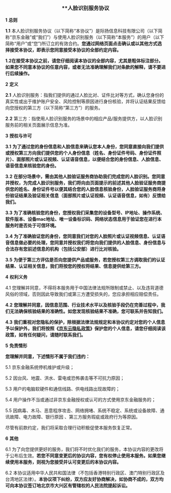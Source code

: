 ### <div align=center>  **人脸识别服务协议</div>



**1**        **总则**

**1.1**     本人脸识别服务协议（以下简称“本协议”）是际扬信息科技有限公司（以下简称“京东金融”或“我们”）与使用人脸识别服务（以下简称“本服务”）的用户（以下简称“用户”或“您”)所订立的有效合约。**您通过网络页面点击确认或以其他方式选择接受本协议，即表示您同意接受本协议的全部约定内容。**

**1.2在接受本协议之前，请您仔细阅读本协议的全部内容，尤其是粗体标注部分。如果您不同意本协议的任意内容，或者无法准确理解我们对条款的解释，请不要进行后续操作。** 

**2**        **定义**

**2.1**     人脸识别服务：指我们提供的通过人脸比对、证件比对等方式，确认您身份的真实性或出于维护账户安全、风险控制等原因进行身份核验，并将认证结果反馈给向您授权的第三方（以下简称“第三方”）的服务。

**2.2**     第三方：指使用人脸识别服务的场景中的相应产品/服务提供方，以人脸识别服务前的相关页面展示信息为准。 

**3**        **授权与许可**

**3.1**     **为了通过您的身份信息和人脸信息来确认您本人身份，您同意直接向我们提供或授权第三方向我们提供您的个人身份信息（姓名、身份证件号码、身份证件照片）、面部照片或认证视频、认证语音信息，以便结合您的身份信息、人脸信息、语音信息来核验您的身份。**

**3.2**     **在部分场景中，需由其他人脸验证服务商协助我们完成您的人脸识别。您同意并授权，为完成人脸识别服务，我们将向由页面提示的前述其他人脸验证服务商提供您的姓名、身份证件号以便其结合您的人脸信息核验身份，人脸验证服务商将身份验证结果及验证相关信息（面部照片或认证视频、认证语音信息，如有）反馈给我们。**

**3.3**     **为了准确核验您的身份，您授权我们采集您的设备型号、IP地址、操作系统、软件版本、设备mac地址、唯一设备标识码、网络状态信息用于验证您在进行本服务时是否处于可信环境。**

**3.4**     **为了准确验证您的身份，您同意我们对您的人脸照片或认证视频信息、认证语音信息做必要的处理，您同意并授权我们将您向我们提供的人脸信息、身份信息与合法存有您前述信息的机构（包括公安部）进行比对核验。**

**3.5**     **为便于第三方评估是否向您提供产品或服务，若您授权第三方调取我们的认证结果、认证相关信息，我们将按您的授权将结果、信息提供给第三方。** 

**4**        **权利义务**

4.1     您理解并同意，不得将本服务用于中国法律法规所限制或禁止、以及违背道德风俗的领域，否则因此导致我们或第三方遭受损失的，您应承担相应赔偿责任。

**4.2**     **您理解并同意，因信息范围、行业技术水平以及核验手段仍在完善过程中，我们无法确保核验结果的准确性。如您发现核验结果不准确，您可联系并告知我们。**

**4.3**     **我们重视对您隐私的保护，除根据法律法规规定和本协议约定对您的个人信息予以保护外，我们将按照《**[**京东云隐私政策**](https://docs.jdcloud.com/cn/platform-agreement/privacy-policy)**》保护您的个人信息，请您仔细阅读该政策，如有任何疑问，请随时联系我们。** 

**5**        **免责情形**

**您理解并同意，下述情形不属于我们违约：**

5.1     京东金融系统停机维护或升级；

5.2     因台风、地震、洪水、雷电或恐怖袭击等不可抗力原因；

5.3     用户的电脑软硬件和通信线路、供电线路出现故障的；

5.4     用户操作不当或通过非京东金融授权或认可的方式使用京东金融服务的；

5.5     因病毒、木马、恶意程序攻击、网络拥堵、系统不稳定、系统或设备故障、通讯故障、电力故障、银行原因 、第三方服务瑕疵或政府行为等原因。

尽管有前款约定，我们将采取合理行动积极促使本服务恢复正常。 

**6**        **其他**

6.1     为了向您提供更好的服务，我们将不时优化我们的服务，本协议内容的更改将于公布后生效。**若您不同意变更后的协议内容，您有权停止使用本服务。如果您继续使用本服务，则视为您接受并认可变更后的本协议内容。**

6.2     本协议适用中华人民共和国法律（不包括香港特别行政区、澳门特别行政区及台湾地区法律）。**本协议项下纠纷，双方应友好协商解决，如协商不成的，双方均可向本协议签订地北京市大兴区有管辖权的人民法院提起诉讼。**

